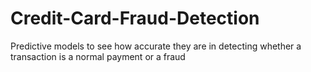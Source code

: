 # Credit-Card-Fraud-Detection
Predictive models to see how accurate they are in detecting whether a transaction is a normal payment or a fraud
